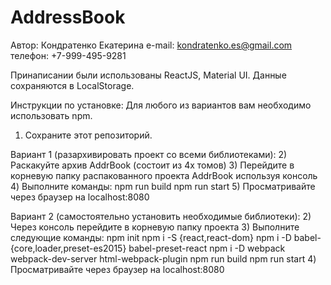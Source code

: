 # AddressBook

Автор: Кондратенко Екатерина
e-mail: kondratenko.es@gmail.com
телефон: +7-999-495-9281

Принаписании были использованы ReactJS, Material UI.
Данные сохраняются в LocalStorage.

Инструкции по установке:
Для любого из вариантов вам необходимо использовать npm.
1) Сохраните этот репозиторий.

Вариант 1 (разархивировать проект со всеми библиотеками):
2) Раскакуйте архив AddrBook (состоит из 4х томов)
3) Перейдите в корневую папку распакованного проекта AddrBook используя консоль
4) Выполните команды:
  npm run build
  npm run start
5) Просматривайте через браузер на localhost:8080

Вариант 2 (самостоятельно установить необходимые библиотеки):
2) Через консоль перейдите в корневую папку проекта
3) Выполните следующие команды:
  npm init
  npm i -S {react,react-dom}
  npm i -D babel-{core,loader,preset-es2015} babel-preset-react
  npm i -D webpack webpack-dev-server html-webpack-plugin
  npm run build
  npm run start
4) Просматривайте через браузер на localhost:8080
